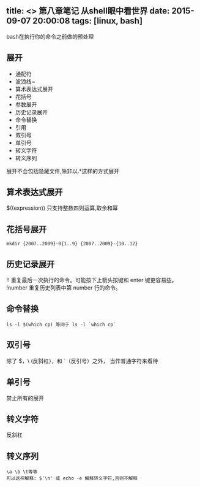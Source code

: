 title: <<The Linux Command Line>> 第八章笔记 从shell眼中看世界
date: 2015-09-07 20:00:08
tags: [linux, bash]
---
bash在执行你的命令之前做的预处理
## 展开 
* 通配符
* 波浪线~
* 算术表达式展开
* 花括号 
* 参数展开
* 历史记录展开
* 命令替换
* 引用
* 双引号
* 单引号
* 转义字符
* 转义序列

展开不会包括隐藏文件,除非以.*这样的方式展开

## 算术表达式展开
$((expression)) 只支持整数四则运算,取余和幂

## 花括号展开
```
mkdir {2007..2009}-0{1..9} {2007..2009}-{10..12}
```

## 历史记录展开
!!      重复最后一次执行的命令。可能按下上箭头按键和 enter 键更容易些。
!number 重复历史列表中第 number 行的命令。

## 命令替换 
```
ls -l $(which cp) 等同于 ls -l `which cp`
```

## 双引号 
除了 $，\ (反斜杠），和 `（反引号）之外， 当作普通字符来看待

## 单引号
禁止所有的展开

## 转义字符
反斜杠

## 转义序列
```
\a \b \t等等 
可以这样解释: $'\n' 或 echo -e 解释转义字符,否则不解释 
```

